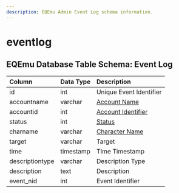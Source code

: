 ```yaml
---
description: EQEmu Admin Event Log schema information.
---
```


# eventlog

## EQEmu Database Table Schema: Event Log

| Column | Data Type | Description |
| :--- | :--- | :--- |
| id | int | Unique Event Identifier |
| accountname | varchar | [Account Name](../account/account.md) |
| accountid | int | [Account Identifier](../account/account.md) |
| status | int | [Status](https://eqemu.gitbook.io/server/categories/player/status-levels) |
| charname | varchar | [Character Name](../characters/character_data.md) |
| target | varchar | Target |
| time | timestamp | TIme Timestamp |
| descriptiontype | varchar | Description Type |
| description | text | Description |
| event\_nid | int | Event Identifier |

